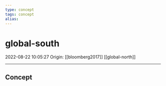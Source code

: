 ```yaml
---
type: concept
tags: concept
alias:
---
```


# global-south

2022-08-22 10:05:27
Origin: [[bloomberg2017]]
[[global-north]]

---

## Concept
